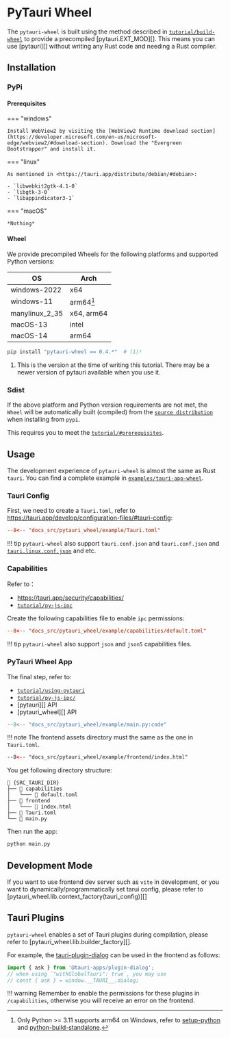 # PyTauri Wheel

The `pytauri-wheel` is built using the method described in [`tutorial/build-wheel`](../tutorial/build-wheel.md) to provide a precompiled [pytauri.EXT_MOD][]. This means you can use [pytauri][] without writing any Rust code and needing a Rust compiler.

## Installation

### PyPi

#### Prerequisites

=== "windows"

    Install WebView2 by visiting the [WebView2 Runtime download section](https://developer.microsoft.com/en-us/microsoft-edge/webview2/#download-section). Download the "Evergreen Bootstrapper" and install it.

=== "linux"

    As mentioned in <https://tauri.app/distribute/debian/#debian>:

    - `libwebkit2gtk-4.1-0`
    - `libgtk-3-0`
    - `libappindicator3-1`

=== "macOS"

    *Nothing*

#### Wheel

We provide precompiled Wheels for the following platforms and supported Python versions:

| OS | Arch |
| --- | --- |
| windows-2022 | x64 |
| windows-11 | arm64[^py-win-arm] |
| manylinux_2_35 | x64, arm64 |
| macOS-13 | intel |
| macOS-14 | arm64 |

[^py-win-arm]:
    Only Python >= 3.11 supports arm64 on Windows, refer to [setup-python](https://github.com/actions/setup-python/issues/715#issue-1846474433) and [python-build-standalone](https://github.com/astral-sh/python-build-standalone/pull/387#issuecomment-2818671913).

```bash
pip install "pytauri-wheel == 0.4.*"  # (1)!
```

1. This is the version at the time of writing this tutorial. There may be a newer version of pytauri available when you use it.

### Sdist

If the above platform and Python version requirements are not met, the `Wheel` will be automatically built (compiled) from the [`source distribution`](https://packaging.python.org/en/latest/discussions/package-formats/#what-is-a-source-distribution) when installing from `pypi`.

This requires you to meet the [`tutorial/#prerequisites`](../tutorial/index.md#prerequisites).

## Usage

The development experience of `pytauri-wheel` is almost the same as Rust `tauri`. You can find a complete example in [`examples/tauri-app-wheel`](https://github.com/pytauri/pytauri/tree/main/examples/tauri-app-wheel).

### Tauri Config

First, we need to create a `Tauri.toml`, refer to <https://tauri.app/develop/configuration-files/#tauri-config>:

```toml title="/Tauri.toml"
--8<-- "docs_src/pytauri_wheel/example/Tauri.toml"
```

!!! tip
    `pytauri-wheel` also support `tauri.conf.json` and `tauri.conf.json` and [`tauri.linux.conf.json`](https://tauri.app/develop/configuration-files/#platform-specific-configuration) and etc.

### Capabilities

Refer to：

- <https://tauri.app/security/capabilities/>
- [`tutorial/py-js-ipc`](../tutorial/py-js-ipc.md)

Create the following capabilities file to enable `ipc` permissions:

```toml title="/capabilities/default.toml"
--8<-- "docs_src/pytauri_wheel/example/capabilities/default.toml"
```

!!! tip
    `pytauri-wheel` also support `json` and `json5` capabilities files.

### PyTauri Wheel App

The final step, refer to:

- [`tutorial/using-pytauri`](../tutorial/using-pytauri.md)
- [`tutorial/py-js-ipc/`](../tutorial/py-js-ipc.md)
- [pytauri][] API
- [pytauri_wheel][] API

```py title="/main.py"
--8<-- "docs_src/pytauri_wheel/example/main.py:code"
```

!!! note
    The frontend assets directory must the same as the one in `Tauri.toml`.

```html title="/frontend/index.html"
--8<-- "docs_src/pytauri_wheel/example/frontend/index.html"
```

You get following directory structure:

```
📁 {SRC_TAURI_DIR}
├── 📁 capabilities
│   └─── 📄 default.toml
├── 📁 frontend
│   └─── 📄 index.html
├── 📄 Tauri.toml
└── 📄 main.py
```

Then run the app:

```bash
python main.py
```

## Development Mode

If you want to use frontend dev server such as `vite` in development, or you want to dynamically/programmatically set tarui config, please refer to [pytauri_wheel.lib.context_factory(tauri_config)][]

## Tauri Plugins

`pytauri-wheel` enables a set of Tauri plugins during compilation, please refer to [pytauri_wheel.lib.builder_factory][].

For example, the [tauri-plugin-dialog](https://tauri.app/plugin/dialog/) can be used in the frontend as follows:

```js
import { ask } from '@tauri-apps/plugin-dialog';
// when using `"withGlobalTauri": true`, you may use
// const { ask } = window.__TAURI__.dialog;
```

!!! warning
    Remember to enable the permissions for these plugins in `/capabilities`, otherwise you will receive an error on the frontend.
